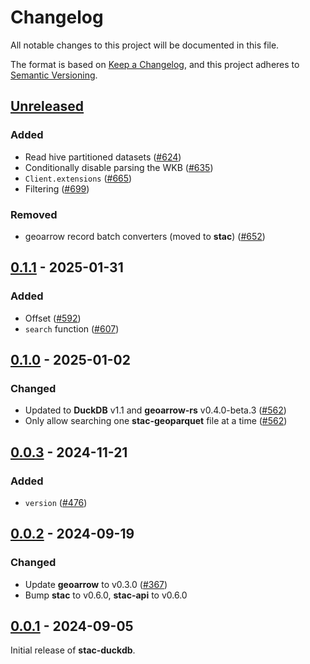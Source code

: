 # Changelog

All notable changes to this project will be documented in this file.

The format is based on [Keep a Changelog](https://keepachangelog.com/en/1.0.0/), and this project adheres to [Semantic Versioning](https://semver.org/spec/v2.0.0.html).

## [Unreleased]

### Added

- Read hive partitioned datasets ([#624](https://github.com/stac-utils/rustac/pull/624))
- Conditionally disable parsing the WKB ([#635](https://github.com/stac-utils/rustac/pull/635))
- `Client.extensions` ([#665](https://github.com/stac-utils/rustac/pull/665))
- Filtering ([#699](https://github.com/stac-utils/rustac/pull/699))

### Removed

- geoarrow record batch converters (moved to **stac**) ([#652](https://github.com/stac-utils/rustac/pull/652))

## [0.1.1] - 2025-01-31

### Added

- Offset ([#592](https://github.com/stac-utils/rustac/pull/592))
- `search` function ([#607](https://github.com/stac-utils/rustac/pull/607))

## [0.1.0] - 2025-01-02

### Changed

- Updated to **DuckDB** v1.1 and **geoarrow-rs** v0.4.0-beta.3 ([#562](https://github.com/stac-utils/rustac/pull/562))
- Only allow searching one **stac-geoparquet** file at a time ([#562](https://github.com/stac-utils/rustac/pull/562))

## [0.0.3] - 2024-11-21

### Added

- `version` ([#476](https://github.com/stac-utils/rustac/pull/476))

## [0.0.2] - 2024-09-19

### Changed

- Update **geoarrow** to v0.3.0 ([#367](https://github.com/stac-utils/rustac/pull/367))
- Bump **stac** to v0.6.0, **stac-api** to v0.6.0

## [0.0.1] - 2024-09-05

Initial release of **stac-duckdb**.

[Unreleased]: https://github.com/stac-utils/rustac/compare/stac-duckdb-v0.1.1...main
[0.1.1]: https://github.com/stac-utils/rustac/compare/stac-duckdb-v0.1.0...stac-duckdb-v0.1.1
[0.1.0]: https://github.com/stac-utils/rustac/compare/stac-duckdb-v0.0.3...stac-duckdb-v0.1.0
[0.0.3]: https://github.com/stac-utils/rustac/compare/stac-duckdb-v0.0.2...stac-duckdb-v0.0.3
[0.0.2]: https://github.com/stac-utils/rustac/compare/stac-duckdb-v0.0.1...stac-duckdb-v0.0.2
[0.0.1]: https://github.com/stac-utils/rustac/releases/tag/stac-duckdb-v0.0.1

<!-- markdownlint-disable-file MD024 -->
